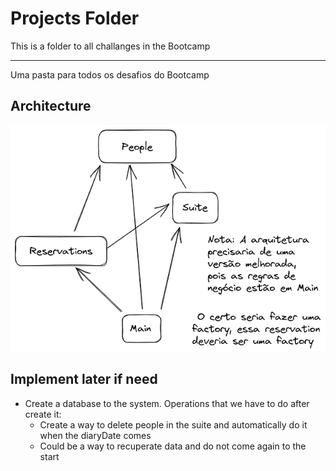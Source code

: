 # Projects Folder

This is a folder to all challanges in the Bootcamp

-----------

Uma pasta para todos os desafios do Bootcamp

## Architecture

![arquiteturaDoProjeto](./img/ArquiteturaHotellChallange.png)

## Implement later if need

* Create a database to the system. Operations that we have to do after create it:
  * Create a way to delete people in the suite and automatically do it when the diaryDate comes
  * Could be a way to recuperate data and do not come again to the start
